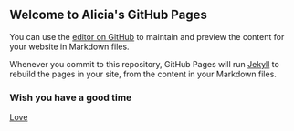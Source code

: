 ## Welcome to Alicia's GitHub Pages

You can use the [editor on GitHub](https://github.com/xiaoxiaomemg/meng.github.io/edit/master/README.md) to maintain and preview the content for your website in Markdown files.

Whenever you commit to this repository, GitHub Pages will run [Jekyll](https://jekyllrb.com/) to rebuild the pages in your site, from the content in your Markdown files.

### Wish you have a good time

[Love](https://github.com/xiaoxiaomemg/meng.github.io/blob/master/Love/1/Love.html "Love")

